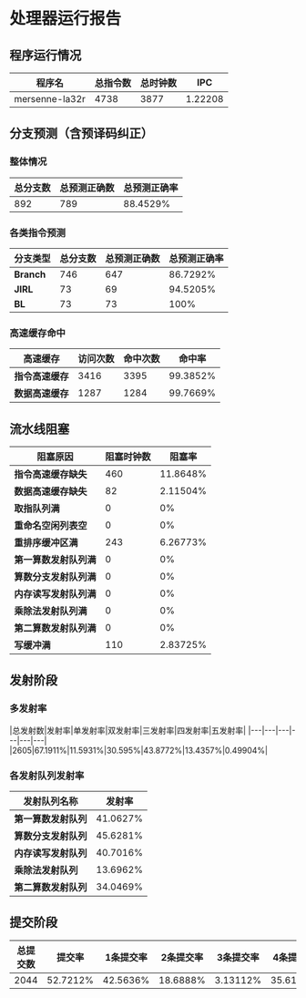 # 处理器运行报告
## 程序运行情况
|程序名|总指令数|总时钟数|IPC|
|---|---|---|---|
|mersenne-la32r|4738|3877|1.22208|

## 分支预测（含预译码纠正）
### 整体情况
|总分支数|总预测正确数|总预测正确率|
|---|---|---|
|892|789|88.4529%|

### 各类指令预测
|分支类型|总分支数|总预测正确数|总预测正确率|
|---|---|---|---|
|**Branch**| 746 | 647 | 86.7292%|
|**JIRL**| 73 | 69 | 94.5205%|
|**BL**| 73 | 73 | 100%|

### 高速缓存命中
|高速缓存|访问次数|命中次数|命中率|
|---|---|---|---|
|**指令高速缓存**| 3416 | 3395 | 99.3852%|
|**数据高速缓存**| 1287 | 1284 | 99.7669%|
## 流水线阻塞
|阻塞原因|阻塞时钟数|阻塞率|
|---|---|---|
|**指令高速缓存缺失**| 460 | 11.8648%|
|**数据高速缓存缺失**| 82 | 2.11504%|
|**取指队列满**| 0 | 0%|
|**重命名空闲列表空**|0 | 0%|
|**重排序缓冲区满**|243 | 6.26773%|
|**第一算数发射队列满**|0 | 0%|
|**算数分支发射队列满**|0 | 0%|
|**内存读写发射队列满**|0 | 0%|
|**乘除法发射队列满**|0 | 0%|
|**第二算数发射队列满**|0 | 0%|
|**写缓冲满**|110 | 2.83725%|

## 发射阶段
### 多发射率
|总发射数|发射率|单发射率|双发射率|三发射率|四发射率|五发射率|
|---|---|---|---|---|---|
|2605|67.1911%|11.5931%|30.595%|43.8772%|13.4357%|0.49904%|

### 各发射队列发射率
|发射队列名称|发射率|
|---|---|
|**第一算数发射队列**|41.0627%|
|**算数分支发射队列**|45.6281%|
|**内存读写发射队列**|40.7016%|
|**乘除法发射队列**|13.6962%|
|**第二算数发射队列**|34.0469%|

## 提交阶段
|总提交数|提交率|1条提交率|2条提交率|3条提交率|4条提交率|
|---|---|---|---|---|---|
|2044|52.7212%|42.5636%|18.6888%|3.13112%|35.6164%|
